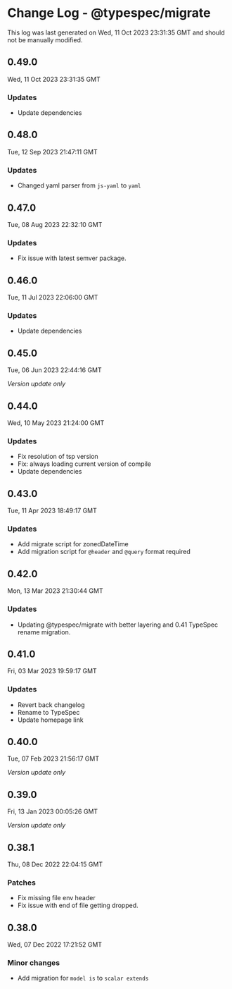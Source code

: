 # Change Log - @typespec/migrate

This log was last generated on Wed, 11 Oct 2023 23:31:35 GMT and should not be manually modified.

## 0.49.0
Wed, 11 Oct 2023 23:31:35 GMT

### Updates

- Update dependencies

## 0.48.0
Tue, 12 Sep 2023 21:47:11 GMT

### Updates

- Changed yaml parser from `js-yaml` to `yaml`

## 0.47.0
Tue, 08 Aug 2023 22:32:10 GMT

### Updates

- Fix issue with latest semver package.

## 0.46.0
Tue, 11 Jul 2023 22:06:00 GMT

### Updates

- Update dependencies

## 0.45.0
Tue, 06 Jun 2023 22:44:16 GMT

_Version update only_

## 0.44.0
Wed, 10 May 2023 21:24:00 GMT

### Updates

- Fix resolution of tsp version
- Fix: always loading current version of compile
- Update dependencies

## 0.43.0
Tue, 11 Apr 2023 18:49:17 GMT

### Updates

- Add migrate script for zonedDateTime
- Add migration script for `@header` and `@query` format required

## 0.42.0
Mon, 13 Mar 2023 21:30:44 GMT

### Updates

- Updating @typespec/migrate with better layering and 0.41 TypeSpec rename migration.

## 0.41.0
Fri, 03 Mar 2023 19:59:17 GMT

### Updates

- Revert back changelog
- Rename to TypeSpec
- Update homepage link

## 0.40.0
Tue, 07 Feb 2023 21:56:17 GMT

_Version update only_

## 0.39.0
Fri, 13 Jan 2023 00:05:26 GMT

_Version update only_

## 0.38.1
Thu, 08 Dec 2022 22:04:15 GMT

### Patches

- Fix missing file env header
- Fix issue with end of file getting dropped.

## 0.38.0
Wed, 07 Dec 2022 17:21:52 GMT

### Minor changes

- Add migration for `model is` to `scalar extends`

